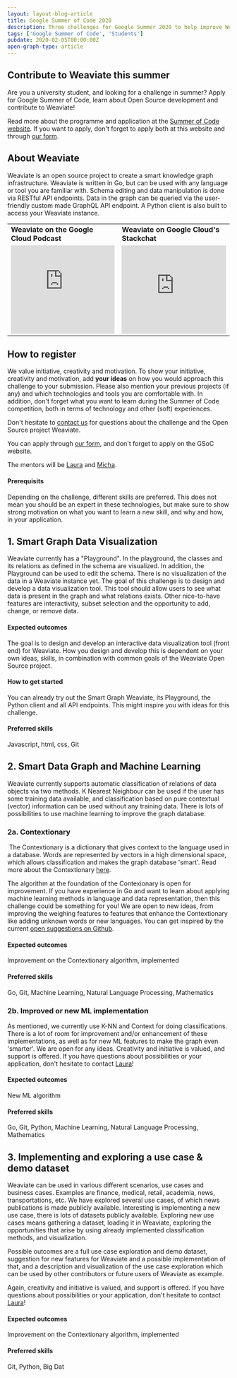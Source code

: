 ```yaml
---
layout: layout-blog-article
title: Google Summer of Code 2020
description: Three challenges for Google Summer 2020 to help improve Weaviate open source!
tags: ['Google Summer of Code', 'Students']
pubdate: 2020-02-05T00:00:00Z
open-graph-type: article
---
```


## Contribute to Weaviate this summer

Are you a university student, and looking for a challenge in summer? Apply for Google Summer of Code, learn about Open Source development and contribute to Weaviate!

Read more about the programme and application at the [Summer of Code website](https://summerofcode.withgoogle.com/). If you want to apply, don't forget to apply both at this website and through [our form](https://forms.gle/mR3ZWi5nZnbxovCK8).
​
## About Weaviate

Weaviate is an open source project to create a smart knowledge graph infrastructure. Weaviate is written in Go, but can be used with any language or tool you are familiar with. Schema editing and data manipulation is done via RESTful API endpoints. Data in the graph can be queried via the user-friendly custom made GraphQL API endpoint. A Python client is also built to access your Weaviate instance. 

<table>
    <tr>
        <td><b>Weaviate on the Google Cloud Podcast</b></td>
        <td><b>Weaviate on Google Cloud's Stackchat</b></td>
    </tr>
    <tr>
        <td><iframe width="100%" height="200" src="https://www.youtube.com/embed/6bLGQRZpwMA" frameborder="0" allow="accelerometer; autoplay; encrypted-media; gyroscope; picture-in-picture" allowfullscreen></iframe></td>
        <td><iframe width="100%" height="200" src="https://www.youtube.com/embed/SOUtWj2szOM" frameborder="0" allow="accelerometer; autoplay; encrypted-media; gyroscope; picture-in-picture" allowfullscreen></iframe></td>
    </tr>
</table>

## How to register

We value initiative, creativity and motivation. To show your initiative, creativity and motivation, add **your ideas** on how you would approach this challenge to your submission. Please also mention your previous projects (if any) and which technologies and tools you are comfortable with. In addition, don't forget what you want to learn during the Summer of Code competition, both in terms of technology and other (soft) experiences.

Don't hesitate to [contact us](mailto:laura@semi.technology) for questions about the challenge and the Open Source project Weaviate.

You can apply through [our form](https://forms.gle/mR3ZWi5nZnbxovCK8), and don't forget to apply on the GSoC website.

The mentors will be [Laura](https://www.semi.technology/about/) and [Micha](https://www.semi.technology/about/).

#### Prerequisits

Depending on the challenge, different skills are preferred. This does not mean you should be an expert in these technologies, but make sure to show strong motivation on what you want to learn a new skill, and why and how, in your application.

## 1. Smart Graph Data Visualization

Weaviate currently has a "Playground". In the playground, the classes and its relations as defined in the schema are visualized. In addition, the Playground can be used to edit the schema. There is no visualization of the data in a Weaviate instance yet. The goal of this challenge is to design and develop a data visualization tool. This tool should allow users to see what data is present in the graph and what relations exists. Other nice-to-have features are interactivity, subset selection and the opportunity to add, change, or remove data.
​
#### Expected outcomes

The goal is to design and develop an interactive data visualization tool (front end) for Weaviate. How you design and develop this is dependent on your own ideas, skills, in combination with common goals of the Weaviate Open Source project.
​
#### How to get started

You can already try out the Smart Graph Weaviate, its Playground, the Python client and all API endpoints. This might inspire you with ideas for this challenge.

#### Preferred skills

Javascript, html, css, Git

## 2. Smart Data Graph and Machine Learning

Weaviate currently supports automatic classification of relations of data objects via two methods. K Nearest Neighbour can be used if the user has some training data available, and classification based on pure contextual (vector) information can be used without any training data. There is lots of possibilities to use machine learning to improve the graph database.
​
### 2a. Contextionary
​
The Contextionary is a dictionary that gives context to the language used in a database. Words are represented by vectors in a high dimensional space, which allows classification and makes the graph database 'smart'. Read more about the Contextionary [here](https://www.semi.technology/documentation/weaviate/current/about/philosophy.html#about-the-contextionary).

The algorithm at the foundation of the Contexionary is open for improvement. If you have experience in Go and want to learn about applying machine learning methods in language and data representation, then this challenge could be something for you! We are open to new ideas, from improving the weighing features to features that enhance the Contextionary like adding unknown words or new languages. You can get inspired by the current [open suggestions on Github](https://github.com/semi-technologies/weaviate/labels/Contextionary).

#### Expected outcomes

Improvement on the Contextionary algorithm, implemented 

#### Preferred skills

Go, Git, Machine Learning, Natural Language Processing, Mathematics
​
### 2b. Improved or new ML implementation

As mentioned, we currently use K-NN and Context for doing classifications. There is a lot of room for improvement and/or enhancement of these implementations, as well as for new ML features to make the graph even 'smarter'. We are open for any ideas. Creativity and initiative is valued, and support is offered. If you have questions about possibilities or your application, don't hesitate to contact [Laura](mailto:laura@semi.technology)!
​
#### Expected outcomes

New ML algorithm 

#### Preferred skills

Go, Git, Python, Machine Learning, Natural Language Processing, Mathematics
​
## 3. Implementing and exploring a use case & demo dataset

Weaviate can be used in various different scenarios, use cases and business cases. Examples are finance, medical, retail, academia, news, transportations, etc. We have explored several use cases, of which news publications is made publicly available. Interesting is implementing a new use case, there is lots of datasets publicly available. Exploring new use cases means gathering a dataset, loading it in Weaviate, exploring the opportunities that arise by using already implemented classification methods, and visualization.

Possible outcomes are a full use case exploration and demo dataset, suggestion for new features for Weaviate and a possible implementation of that, and a description and visualization of the use case exploration which can be used by other contributors or future users of Weaviate as example.

Again, creativity and initiative is valued, and support is offered. If you have questions about possibilities or your application, don't hesitate to contact [Laura](mailto:laura@semi.technology)!

#### Expected outcomes

Improvement on the Contextionary algorithm, implemented 

#### Preferred skills

Git, Python, Big Dat
